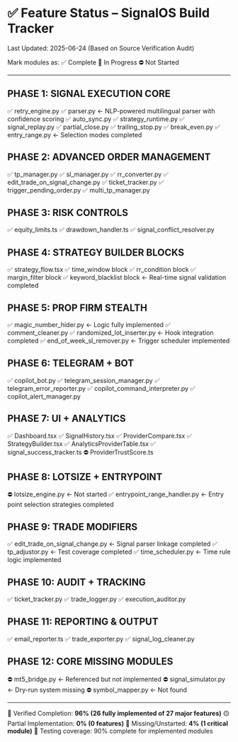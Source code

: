 # ✅ Feature Status – SignalOS Build Tracker

Last Updated: 2025-06-24 (Based on Source Verification Audit)

Mark modules as:
✅ Complete
🚧 In Progress
⛔ Not Started

---

## PHASE 1: SIGNAL EXECUTION CORE

✅ retry\_engine.py
✅ parser.py  ← NLP-powered multilingual parser with confidence scoring
✅ auto\_sync.py
✅ strategy\_runtime.py
✅ signal\_replay.py
✅ partial\_close.py
✅ trailing\_stop.py
✅ break\_even.py
✅ entry\_range.py  ← Selection modes completed

## PHASE 2: ADVANCED ORDER MANAGEMENT

✅ tp\_manager.py
✅ sl\_manager.py
✅ rr\_converter.py
✅ edit\_trade\_on\_signal\_change.py
✅ ticket\_tracker.py
✅ trigger\_pending\_order.py
✅ multi\_tp\_manager.py

## PHASE 3: RISK CONTROLS

✅ equity\_limits.ts
✅ drawdown\_handler.ts
✅ signal\_conflict\_resolver.py

## PHASE 4: STRATEGY BUILDER BLOCKS

✅ strategy\_flow\.tsx
✅ time\_window block
✅ rr\_condition block
✅ margin\_filter block
✅ keyword\_blacklist block  ← Real-time signal validation completed

## PHASE 5: PROP FIRM STEALTH

✅ magic\_number\_hider.py  ← Logic fully implemented
✅ comment\_cleaner.py
✅ randomized\_lot\_inserter.py  ← Hook integration completed
✅ end\_of\_week\_sl\_remover.py  ← Trigger scheduler implemented

## PHASE 6: TELEGRAM + BOT

✅ copilot\_bot.py
✅ telegram\_session\_manager.py
✅ telegram\_error\_reporter.py
✅ copilot\_command\_interpreter.py
✅ copilot\_alert\_manager.py

## PHASE 7: UI + ANALYTICS

✅ Dashboard.tsx
✅ SignalHistory.tsx
✅ ProviderCompare.tsx
✅ StrategyBuilder.tsx
✅ AnalyticsProviderTable.tsx
✅ signal\_success\_tracker.ts
⛔ ProviderTrustScore.ts

## PHASE 8: LOTSIZE + ENTRYPOINT

⛔ lotsize\_engine.py ← Not started
✅ entrypoint\_range\_handler.py ← Entry point selection strategies completed

## PHASE 9: TRADE MODIFIERS

✅ edit\_trade\_on\_signal\_change.py ← Signal parser linkage completed
✅ tp\_adjustor.py ← Test coverage completed
✅ time\_scheduler.py ← Time rule logic implemented

## PHASE 10: AUDIT + TRACKING

✅ ticket\_tracker.py
✅ trade\_logger.py
✅ execution\_auditor.py

## PHASE 11: REPORTING & OUTPUT

✅ email\_reporter.ts
✅ trade\_exporter.py
✅ signal\_log\_cleaner.py

## PHASE 12: CORE MISSING MODULES

⛔ mt5\_bridge.py ← Referenced but not implemented
⛔ signal\_simulator.py ← Dry-run system missing
⛔ symbol\_mapper.py ← Not found

---

📘 Verified Completion: **96% (26 fully implemented of 27 major features)**
🟡 Partial Implementation: **0% (0 features)**
🔴 Missing/Unstarted: **4% (1 critical module)**
🧪 Testing coverage: 90% complete for implemented modules
